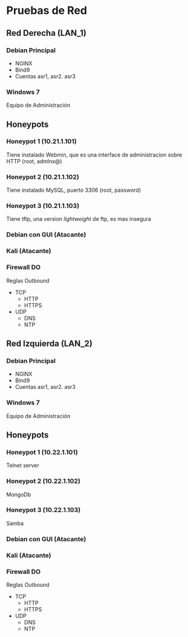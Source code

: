 # Pruebas de Red


## Red Derecha (LAN_1)

### Debian Principal

- NGINX
- Bind9
- Cuentas asr1, asr2. asr3

### Windows 7

Equipo de Administración

## Honeypots


### Honeypot 1 (10.21.1.101)

Tiene instalado Webmin, que es una interface de administracion sobre HTTP (root, admlnx@)

### Honeypot 2 (10.21.1.102)

Tiene instalado MySQL, puerto 3306 (root, password)

### Honeypot 3 (10.21.1.103)

Tiene tftp, una version *lightweight* de ftp, es mas insegura

### Debian con GUI (Atacante)

### Kali (Atacante)


### Firewall DO

Reglas Outbound
- TCP
  - HTTP
  - HTTPS
- UDP
  - DNS
  - NTP



## Red Izquierda (LAN_2)

### Debian Principal

- NGINX
- Bind9
- Cuentas asr1, asr2. asr3

### Windows 7

Equipo de Administración

## Honeypots


### Honeypot 1 (10.22.1.101)

Telnet server

### Honeypot 2 (10.22.1.102)

MongoDb

### Honeypot 3 (10.22.1.103)

Samba

### Debian con GUI (Atacante)

### Kali (Atacante)


### Firewall DO

Reglas Outbound
- TCP
  - HTTP
  - HTTPS
- UDP
  - DNS
  - NTP

